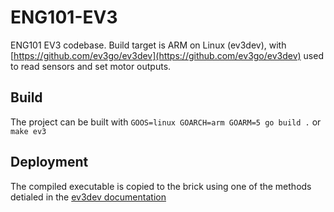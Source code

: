 # ENG101-EV3
ENG101 EV3 codebase. Build target is ARM on Linux (ev3dev), with [https://github.com/ev3go/ev3dev](https://github.com/ev3go/ev3dev) used to read sensors and set motor outputs.

## Build
The project can be built with
`GOOS=linux GOARCH=arm GOARM=5 go build .`
or
`make ev3`

## Deployment
The compiled executable is copied to the brick using one of the methods detialed in the [ev3dev documentation](https://www.ev3dev.org/docs/getting-started/)
